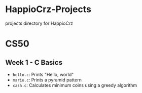 # HappioCrz-Projects

projects directory for HappioCrz

# CS50

## Week 1 - C Basics

- `hello.c`: Prints "Hello, world"
- `mario.c`: Prints a pyramid pattern
- `cash.c`: Calculates minimum coins using a greedy algorithm
